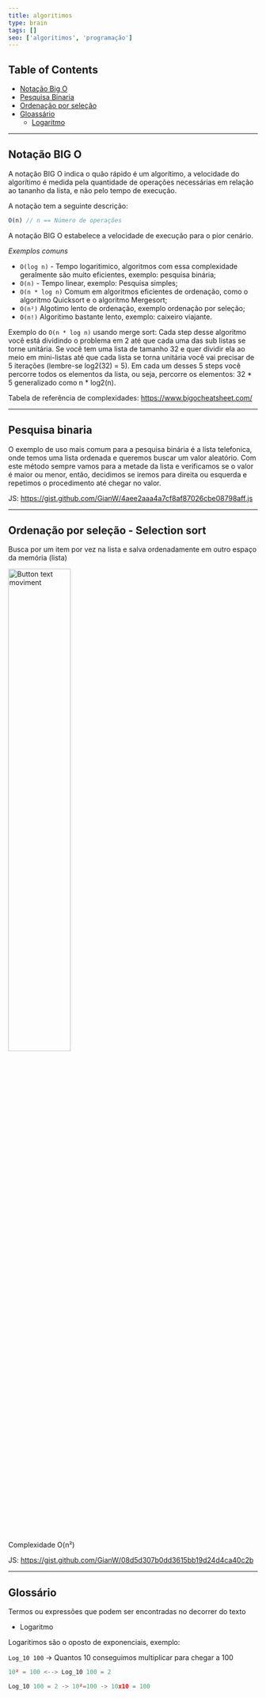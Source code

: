 ```yaml
---
title: algoritimos
type: brain
tags: []
seo: ['algoritimos', 'programação']
---
```


## Table of Contents

- [Notação Big O](#notacao-big-o)
- [Pesquisa Binaria](#pesquisa_binaria)
- [Ordenação por seleção](#ordenacao_selecao)
- [Gloassário](#glassario)
  - [Logaritmo](#logaritimo)


<hr>
<a name="notacao-big-o"></a>

## Notação BIG O

A notação BIG O indica o quão rápido é um algorítimo, a velocidade do algorítimo é medida pela quantidade de operações necessárias em relação ao tananho da lista, e não pelo tempo de execução. 

A notação tem a seguinte descrição:
```javascript
O(n) // n == Número de operações
```
A notação BIG O estabelece a velocidade de execução para o pior cenário.

*Exemplos comuns*

* `O(log n)` - Tempo logaritimico, algoritmos com essa complexidade geralmente são muito eficientes, exemplo: pesquisa binária;
* `O(n)` - Tempo linear, exemplo: Pesquisa simples;
* `O(n * log n)` Comum em algoritmos eficientes de ordenação, como o algoritmo Quicksort e o algoritmo Mergesort;
* `O(n²)` Algotimo lento de ordenação, exemplo ordenação por seleção;
* `O(n!)` Algoritimo bastante lento, exemplo: caixeiro viajante.

Exemplo do `O(n * log n)` usando merge sort: Cada step desse algoritmo você está dividindo o problema em 2 até que cada uma das sub listas se torne unitária. Se você tem uma lista de tamanho 32 e quer dividir ela ao meio em mini-listas até que cada lista se torna unitária você vai precisar de 5 iterações (lembre-se log2(32) = 5). Em cada um desses 5 steps você percorre todos os elementos da lista, ou seja, percorre os elementos: 32 * 5 generalizado como n * log2(n). 


Tabela de referência de complexidades: <a href="https://www.bigocheatsheet.com/">https://www.bigocheatsheet.com/ </a>

<hr>
<a name="pesquisa_binaria"></a>

## Pesquisa binaria

O exemplo de uso mais comum para a pesquisa binária é a lista telefonica, onde temos uma lista ordenada e queremos buscar um valor aleatório. Com este método sempre vamos para a metade da lista e verificamos se o valor é maior ou menor, então, decidimos se iremos para direita ou esquerda e repetimos o procedimento até chegar no valor.

JS: <a href='https://gist.github.com/GianW/4aee2aaa4a7cf8af87026cbe08798aff.js'>https://gist.github.com/GianW/4aee2aaa4a7cf8af87026cbe08798aff.js</a>

<hr>
<a name="ordenacao_selecao"></a>

## Ordenação por seleção - Selection sort

Busca por um item por vez na lista e salva ordenadamente em outro espaço da memória (lista)

<img src="https://res.cloudinary.com/duntsh1qv/image/upload/v1696038594/brain/ordenacao_selecao_a0v9ni.png" alt="Button text moviment" style="width:50%;"/>

Complexidade O(n²)

JS: <a href="https://gist.github.com/GianW/08d5d307b0dd3615bb19d24d4ca40c2b">https://gist.github.com/GianW/08d5d307b0dd3615bb19d24d4ca40c2b</a>

<hr>
<a name="glassario"></a>

## Glossário

Termos ou expressões que podem ser encontradas no decorrer do texto

<a name="logaritmo"></a>

* Logaritmo

Logaritimos são o oposto de exponenciais, exemplo:

`Log_10 100` -> Quantos 10 conseguimos multiplicar para chegar a 100
```javascript
10² = 100 <--> Log_10 100 = 2

Log_10 100 = 2 -> 10²=100 -> 10x10 = 100
```
